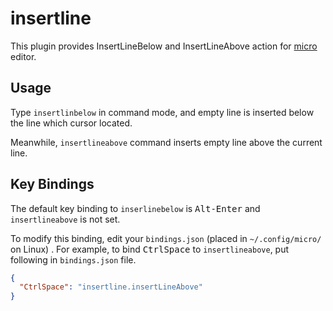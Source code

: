 # insertline

This plugin provides InsertLineBelow and InsertLineAbove action for [micro](https://micro-editor.github.io/) editor.

## Usage

Type `insertlinbelow` in command mode, and empty line is inserted below the line which cursor located.

Meanwhile, `insertlineabove` command inserts empty line above the current line.

## Key Bindings

The default key binding to `inserlinebelow` is <kbd>Alt-Enter</kbd> and `insertlineabove` is not set.

To modify this binding, edit your `bindings.json` (placed in `~/.config/micro/` on Linux)
. For example, to bind <kbd>CtrlSpace</kbd> to `insertlineabove`, put following in `bindings.json` file.

```json
{
  "CtrlSpace": "insertline.insertLineAbove"
}
```
